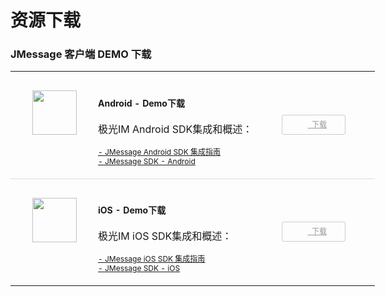 # 资源下载
### JMessage 客户端 DEMO 下载

<div class="row">
      <div class="col-md-8" style="width:850px">
            <div class="panel panel-default">
                  <div class = "panel-content home_section">
                        <table width="100%"   cellspacing="100" >
                              <tr>
                                    <td width="140" style="text-align: center;padding: 30px 0;vertical-align: top;"><img src="../image/resource_android.png" width="71" height="71" /></td>
                                    <td style="padding: 20px 0;">
                                          <h4 style="font-weight: bold;font-size: 14px;">Android - Demo下载</h4>
                                          <p>极光IM Android SDK集成和概述：</p>
                                          <ul style="list-style: none;margin: 0;padding: 0;font-size: 12px;">
                                                <li><a href="../client/im_sdk_android/#_2">- JMessage Android SDK 集成指南</a></li>
                                                <li><a href="../client/im_sdk_android/">- JMessage SDK - Android</a></li>
                                          </ul>
                                    </td>
                                    <td width="180" style="text-align: center;vertical-align: middle">
                                          <a href="https://www.jpush.cn/common/downloads/sdk/im_android/" style="display: inline-block; height: 30px; line-height: 30px; width: 100px; border: 1px solid #ccc;border-radius: 3px;color: #999;font-size: 12px;">
                                                <i style="display: inline-block; width: 11px; height: 11px; background: url(../image/resource_sdk_download.png) 0 0;vertical-align: middle;"></i>&nbsp;&nbsp;下载
                                          </a>
                                    </td>
                              </tr>
                              <tr style="border-top: 1px solid #ddd">
                                    <td width="140" style="text-align: center;padding: 30px 0;vertical-align: top;"><img src="../image/resource_ios.png" width="71" height="71" /></td>
                                    <td style="padding: 20px 0;">
                                          <h4 style="font-weight: bold;font-size: 14px;">iOS - Demo下载</h4>
                                          <p>极光IM iOS SDK集成和概述：</p>
                                          <ul style="list-style: none;margin: 0;padding: 0;font-size: 12px;">
                                                <li><a href="..guideline/jmessage_ios_guide/">- JMessage iOS SDK 集成指南</a></li>
                                                <li><a href="../client/im_sdk_ios/">- JMessage SDK - iOS</a></li>
                                          </ul>
                                    </td>
                                    <td width="180" style="text-align: center;vertical-align: middle">
                                          <a href="https://www.jpush.cn/common/downloads/sdk/im_ios/" style="display: inline-block; height: 30px; line-height: 30px; width: 100px; border: 1px solid #ccc;border-radius: 3px;color: #999;font-size: 12px;">
                                                <i style="display: inline-block; width: 11px; height: 11px; background: url(../image/resource_sdk_download.png) 0 0;vertical-align: middle;"></i>&nbsp;&nbsp;下载
                                          </a>
                                    </td>
                              </tr>      
                        </table>
                  </div>      
            </div>
      </div>
</div>

&nbsp;
<br>
&nbsp;
<br>
&nbsp;
<br>
&nbsp;
<br>
&nbsp;
<br>
&nbsp;
<br>
&nbsp;
<br>
&nbsp;
<br>
&nbsp;
<br>
&nbsp;
<br>
&nbsp;
<br>
&nbsp;
<br>
&nbsp;
<br>



